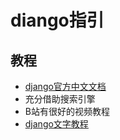 # diango指引

## 教程
- [django官方中文文档](https://docs.djangoproject.com/zh-hans)
- 充分借助搜索引擎
- B站有很好的视频教程
- [django文字教程](https://mp.weixin.qq.com/s?__biz=MjM5OTMyODA4Nw==&mid=100000765&idx=1&sn=7f2e0020bf8777b8e0e3cebdfba00cc1&chksm=273c63c5104bead331baa49dd13991840344bc274bcbf7c178e16fe126782945a305f753064a&scene=18&xtrack=1&key=b045cd156f7027c54833b5cd09f1bb21cdbc15cd38864a3e83c79fb537d511a4010ae3c3f1451e5103fed69c1ba45d5c7da520f041bed9ced349809ec701f98ef51ce01bd8eea9d7b9e380f698601912&ascene=1&uin=MjI1MDIyOTc0MA%3D%3D&devicetype=Windows+10+x64&version=62090069&lang=zh_CN&exportkey=AWpyjFkK%2F%2FaihNrbgvM%2FzKo%3D&pass_ticket=A53hoVWlc6uXLxYdYefjNJYj1Y6%2FFpbxE4R95CXnEyUZr%2BNi5lDkZNZelitpkqOu)
